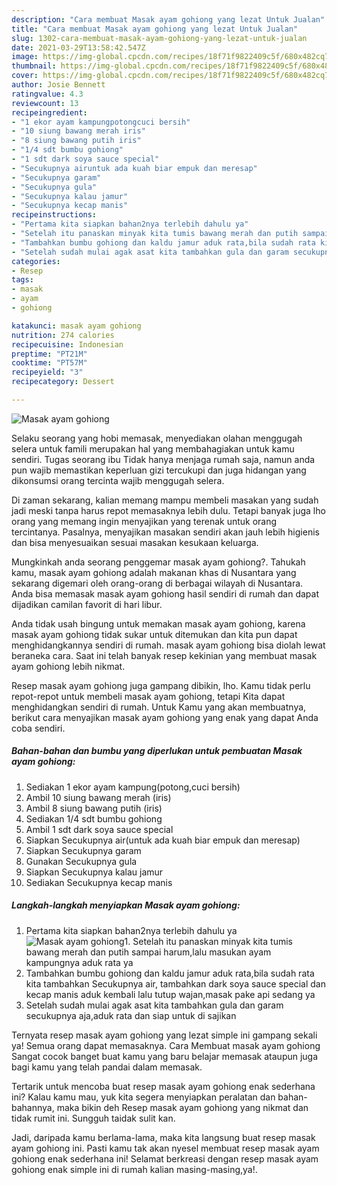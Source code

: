 ```yaml
---
description: "Cara membuat Masak ayam gohiong yang lezat Untuk Jualan"
title: "Cara membuat Masak ayam gohiong yang lezat Untuk Jualan"
slug: 1302-cara-membuat-masak-ayam-gohiong-yang-lezat-untuk-jualan
date: 2021-03-29T13:58:42.547Z
image: https://img-global.cpcdn.com/recipes/18f71f9822409c5f/680x482cq70/masak-ayam-gohiong-foto-resep-utama.jpg
thumbnail: https://img-global.cpcdn.com/recipes/18f71f9822409c5f/680x482cq70/masak-ayam-gohiong-foto-resep-utama.jpg
cover: https://img-global.cpcdn.com/recipes/18f71f9822409c5f/680x482cq70/masak-ayam-gohiong-foto-resep-utama.jpg
author: Josie Bennett
ratingvalue: 4.3
reviewcount: 13
recipeingredient:
- "1 ekor ayam kampungpotongcuci bersih"
- "10 siung bawang merah iris"
- "8 siung bawang putih iris"
- "1/4 sdt bumbu gohiong"
- "1 sdt dark soya sauce special"
- "Secukupnya airuntuk ada kuah biar empuk dan meresap"
- "Secukupnya garam"
- "Secukupnya gula"
- "Secukupnya kalau jamur"
- "Secukupnya kecap manis"
recipeinstructions:
- "Pertama kita siapkan bahan2nya terlebih dahulu ya"
- "Setelah itu panaskan minyak kita tumis bawang merah dan putih sampai harum,lalu masukan ayam kampungnya aduk rata ya"
- "Tambahkan bumbu gohiong dan kaldu jamur aduk rata,bila sudah rata kita tambahkan Secukupnya air, tambahkan dark soya sauce special dan kecap manis aduk kembali lalu tutup wajan,masak pake api sedang ya"
- "Setelah sudah mulai agak asat kita tambahkan gula dan garam secukupnya aja,aduk rata dan siap untuk di sajikan"
categories:
- Resep
tags:
- masak
- ayam
- gohiong

katakunci: masak ayam gohiong 
nutrition: 274 calories
recipecuisine: Indonesian
preptime: "PT21M"
cooktime: "PT57M"
recipeyield: "3"
recipecategory: Dessert

---
```



![Masak ayam gohiong](https://img-global.cpcdn.com/recipes/18f71f9822409c5f/680x482cq70/masak-ayam-gohiong-foto-resep-utama.jpg)

Selaku seorang yang hobi memasak, menyediakan olahan menggugah selera untuk famili merupakan hal yang membahagiakan untuk kamu sendiri. Tugas seorang ibu Tidak hanya menjaga rumah saja, namun anda pun wajib memastikan keperluan gizi tercukupi dan juga hidangan yang dikonsumsi orang tercinta wajib menggugah selera.

Di zaman  sekarang, kalian memang mampu membeli masakan yang sudah jadi meski tanpa harus repot memasaknya lebih dulu. Tetapi banyak juga lho orang yang memang ingin menyajikan yang terenak untuk orang tercintanya. Pasalnya, menyajikan masakan sendiri akan jauh lebih higienis dan bisa menyesuaikan sesuai masakan kesukaan keluarga. 



Mungkinkah anda seorang penggemar masak ayam gohiong?. Tahukah kamu, masak ayam gohiong adalah makanan khas di Nusantara yang sekarang digemari oleh orang-orang di berbagai wilayah di Nusantara. Anda bisa memasak masak ayam gohiong hasil sendiri di rumah dan dapat dijadikan camilan favorit di hari libur.

Anda tidak usah bingung untuk memakan masak ayam gohiong, karena masak ayam gohiong tidak sukar untuk ditemukan dan kita pun dapat menghidangkannya sendiri di rumah. masak ayam gohiong bisa diolah lewat beraneka cara. Saat ini telah banyak resep kekinian yang membuat masak ayam gohiong lebih nikmat.

Resep masak ayam gohiong juga gampang dibikin, lho. Kamu tidak perlu repot-repot untuk membeli masak ayam gohiong, tetapi Kita dapat menghidangkan sendiri di rumah. Untuk Kamu yang akan membuatnya, berikut cara menyajikan masak ayam gohiong yang enak yang dapat Anda coba sendiri.

<!--inarticleads1-->

##### Bahan-bahan dan bumbu yang diperlukan untuk pembuatan Masak ayam gohiong:

1. Sediakan 1 ekor ayam kampung(potong,cuci bersih)
1. Ambil 10 siung bawang merah (iris)
1. Ambil 8 siung bawang putih (iris)
1. Sediakan 1/4 sdt bumbu gohiong
1. Ambil 1 sdt dark soya sauce special
1. Siapkan Secukupnya air(untuk ada kuah biar empuk dan meresap)
1. Siapkan Secukupnya garam
1. Gunakan Secukupnya gula
1. Siapkan Secukupnya kalau jamur
1. Sediakan Secukupnya kecap manis




<!--inarticleads2-->

##### Langkah-langkah menyiapkan Masak ayam gohiong:

1. Pertama kita siapkan bahan2nya terlebih dahulu ya
<img src="https://img-global.cpcdn.com/steps/2ab0e6d1615b9f53/160x128cq70/masak-ayam-gohiong-langkah-memasak-1-foto.jpg" alt="Masak ayam gohiong">1. Setelah itu panaskan minyak kita tumis bawang merah dan putih sampai harum,lalu masukan ayam kampungnya aduk rata ya
1. Tambahkan bumbu gohiong dan kaldu jamur aduk rata,bila sudah rata kita tambahkan Secukupnya air, tambahkan dark soya sauce special dan kecap manis aduk kembali lalu tutup wajan,masak pake api sedang ya
1. Setelah sudah mulai agak asat kita tambahkan gula dan garam secukupnya aja,aduk rata dan siap untuk di sajikan




Ternyata resep masak ayam gohiong yang lezat simple ini gampang sekali ya! Semua orang dapat memasaknya. Cara Membuat masak ayam gohiong Sangat cocok banget buat kamu yang baru belajar memasak ataupun juga bagi kamu yang telah pandai dalam memasak.

Tertarik untuk mencoba buat resep masak ayam gohiong enak sederhana ini? Kalau kamu mau, yuk kita segera menyiapkan peralatan dan bahan-bahannya, maka bikin deh Resep masak ayam gohiong yang nikmat dan tidak rumit ini. Sungguh taidak sulit kan. 

Jadi, daripada kamu berlama-lama, maka kita langsung buat resep masak ayam gohiong ini. Pasti kamu tak akan nyesel membuat resep masak ayam gohiong enak sederhana ini! Selamat berkreasi dengan resep masak ayam gohiong enak simple ini di rumah kalian masing-masing,ya!.

